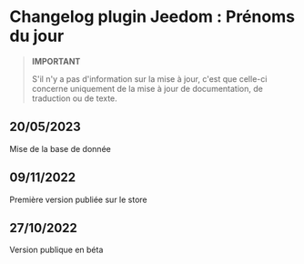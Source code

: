 # Changelog plugin Jeedom : Prénoms du jour

> **IMPORTANT**
>
> S'il n'y a pas d'information sur la mise à jour, c'est que celle-ci concerne uniquement de la mise à jour de documentation, de traduction ou de texte.

## 20/05/2023
Mise de la base de donnée

## 09/11/2022
Première version publiée sur le store

## 27/10/2022
Version publique en béta

